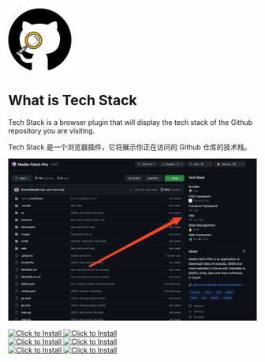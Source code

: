 ![LOGO](img/logo.png)

# What is Tech Stack
Tech Stack is a browser plugin that will display the tech stack of the Github repository you are visiting.

Tech Stack 是一个浏览器插件，它将展示你正在访问的 Github 仓库的技术栈。

![Alt text](img/image.png)


<a target="_blank" href="https://addons.mozilla.org/en-US/firefox/addon/tech-stack/">
    <img width="250" alt="Click to Install" src="https://github.com/Get-Tech-Stack/Homepage/blob/main/img/firefox.en.png?raw=true" />
</a>
<a target="_blank" href="https://addons.mozilla.org/en-US/firefox/addon/tech-stack/">
    <img width="250" alt="Click to Install" src="https://github.com/Get-Tech-Stack/Homepage/blob/main/img/firefox.zh.png?raw=true" />
</a>

<br />

<a target="_blank" href="https://chrome.google.com/webstore/detail/tech-stack-show-github-re/lbhjnhabgddabnagncmcgomggeadlbhh">
    <img width="250" alt="Click to Install" src="https://github.com/Get-Tech-Stack/Homepage/blob/main/img/chrome.en.png?raw=true" />
</a>
<a target="_blank" href="https://chrome.google.com/webstore/detail/tech-stack-show-github-re/lbhjnhabgddabnagncmcgomggeadlbhh">
    <img width="250" alt="Click to Install" src="https://github.com/Get-Tech-Stack/Homepage/blob/main/img/chrome.zh.png?raw=true" />
</a>

<br />

<a target="_blank" href="https://chrome.google.com/webstore/detail/tech-stack-show-github-re/lbhjnhabgddabnagncmcgomggeadlbhh">
    <img width="250" alt="Click to Install" src="https://github.com/Get-Tech-Stack/Homepage/blob/main/img/edge.en.png?raw=true" />
</a>
<a target="_blank" href="https://chrome.google.com/webstore/detail/tech-stack-show-github-re/lbhjnhabgddabnagncmcgomggeadlbhh">
    <img width="250" alt="Click to Install" src="https://github.com/Get-Tech-Stack/Homepage/blob/main/img/edge.zh.png?raw=true" />
</a>

